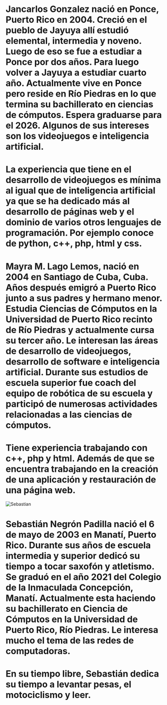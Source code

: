 # Jancarlos Gonzalez nació en Ponce, Puerto Rico en 2004. Creció en el pueblo de Jayuya allí estudió elemental, intermedia y noveno. Luego de eso se fue a estudiar a Ponce por dos años. Para luego volver a Jayuya a estudiar cuarto año. Actualmente vive en Ponce pero reside en Río Piedras en lo que termina su bachillerato en ciencias de cómputos. Espera graduarse para el 2026. Algunos de sus intereses son los videojuegos e inteligencia artificial. 
# La experiencia que tiene en el desarrollo de videojuegos es mínima al igual que de inteligencia artificial ya que se ha dedicado más al desarrollo de páginas web y el dominio de varios otros lenguajes de programación. Por ejemplo  conoce de python, c++, php, html y css.


 
# Mayra M. Lago Lemos, nació en 2004 en Santiago de Cuba, Cuba. Años después emigró a Puerto Rico junto a sus padres y hermano menor. Estudia Ciencias de Cómputos en la Universidad de Puerto Rico recinto de Río Piedras y actualmente cursa su tercer año. Le interesan las áreas de desarrollo de videojuegos, desarrollo de software e inteligencia artificial. Durante sus estudios de escuela superior fue coach del equipo de robótica de su escuela y participó de numerosas actividades relacionadas a las ciencias de cómputos. 
# Tiene experiencia trabajando con c++, php y html. Además de que se encuentra trabajando en la creación de una aplicación y restauración de una página web.


![Sebastian](https://github.com/user-attachments/assets/42e68806-73b5-4c7c-9f5f-6bc2a7ffb14a)

# Sebastián Negrón Padilla nació el 6 de mayo de 2003 en Manatí, Puerto Rico. Durante sus años de escuela intermedia y superior dedicó su tiempo a tocar saxofón y atletismo. Se graduó en el año 2021 del Colegio de la Inmaculada Concepción, Manatí. Actualmente esta haciendo su bachillerato en Ciencia de Cómputos en la Universidad de Puerto Rico, Río Piedras. Le interesa mucho el tema de las redes de computadoras. 
# En su tiempo libre, Sebastián dedica su tiempo a levantar pesas, el motociclismo y leer. 


